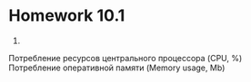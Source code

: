 # Homework 10.1

1. 
Потребление ресурсов центрального процессора (CPU, %)
Потребление оперативной памяти (Memory usage, Mb)
